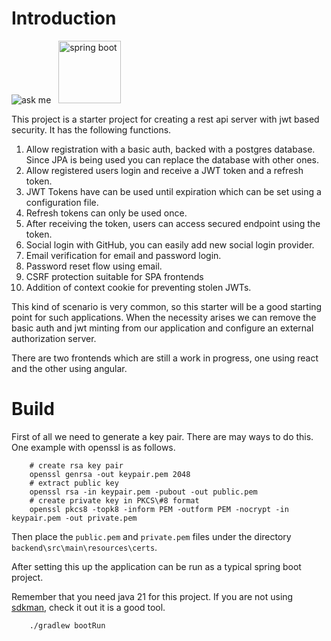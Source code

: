 Introduction
============
<img src="https://img.shields.io/badge/Ask%20me-anything-1abc9c.svg" alt="ask me"> &nbsp; <img src="https://img.shields.io/badge/Spring_Boot-F2F4F9?style=for-the-badge&logo=spring-boot" alt="spring boot" width="100"/>


This project is a starter project for creating a rest api server with
jwt based security. It has the following functions.

1.  Allow registration with a basic auth, backed with a postgres
    database. Since JPA is being used you can replace the database with
    other ones.
2.  Allow registered users login and receive a JWT token and a refresh token.
3.  JWT Tokens have can be used until expiration which can be set using a configuration file. 
4.  Refresh tokens can only be used once. 
5.  After receiving the token, users can access secured endpoint using
    the token.
6.  Social login with GitHub, you can easily add new social login provider.
7.  Email verification for email and password login.
8.  Password reset flow using email.
9.  CSRF protection suitable for SPA frontends
10. Addition of context cookie for preventing stolen JWTs.

This kind of scenario is very common, so this starter will be a good
starting point for such applications. When the necessity arises we can
remove the basic auth and jwt minting from our application and configure
an external authorization server.

There are two frontends which are still a work in progress, one using react and the other using angular.

Build
=====

First of all we need to generate a key pair. There are may ways to do
this. One example with openssl is as follows.

```shell
    # create rsa key pair
    openssl genrsa -out keypair.pem 2048
    # extract public key
    openssl rsa -in keypair.pem -pubout -out public.pem
    # create private key in PKCS\#8 format
    openssl pkcs8 -topk8 -inform PEM -outform PEM -nocrypt -in keypair.pem -out private.pem
```

Then place the `public.pem` and `private.pem` files under the directory
`backend\src\main\resources\certs`.

After setting this up the application can be run as a typical spring
boot project.

Remember that you need java 21 for this project. If you are not using
[sdkman](https://sdkman.io), check it out it is a good tool.

```shell
    ./gradlew bootRun
```
